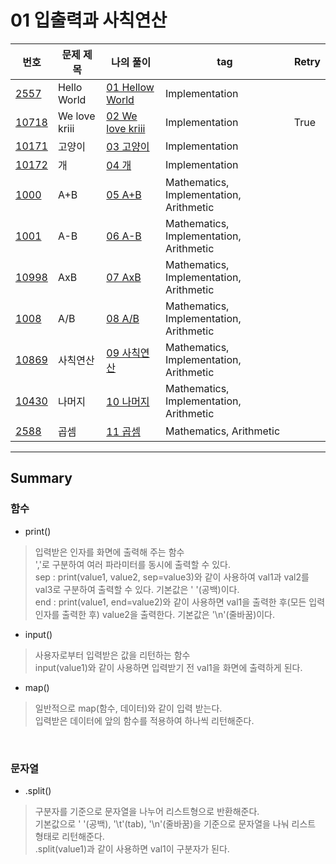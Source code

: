 # 01 입출력과 사칙연산

|번호|문제 제목|나의 풀이|tag|Retry|
|---|---|---|---|---|
[2557](https://www.acmicpc.net/problem/2557)|Hello World|[01 Hellow World](01-Hello-World.py)|Implementation|
[10718](https://www.acmicpc.net/problem/10718)|We love kriii|[02 We love kriii](02-We-love-kriii.py)|Implementation|True
[10171](https://www.acmicpc.net/problem/10171)|고양이|[03 고양이](03-고양이.py)|Implementation|
[10172](https://www.acmicpc.net/problem/10172)|개|[04 개](04-개.py)|Implementation|
[1000](https://www.acmicpc.net/problem/1000)|A+B|[05 A+B](05-A+B.py)|Mathematics, Implementation, Arithmetic|
[1001](https://www.acmicpc.net/problem/1001)|A-B|[06 A-B](06-A-B.py)|Mathematics, Implementation, Arithmetic|
[10998](https://www.acmicpc.net/problem/10998)|AxB|[07 AxB](07-AxB.py)|Mathematics, Implementation, Arithmetic|
[1008](https://www.acmicpc.net/problem/1008)|A/B|[08 A/B](08-A_B.py)|Mathematics, Implementation, Arithmetic|
[10869](https://www.acmicpc.net/problem/10869)|사칙연산|[09 사칙연산](09-사칙연산.py)|Mathematics, Implementation, Arithmetic|
[10430](https://www.acmicpc.net/problem/10430)|나머지|[10 나머지](10-나머지.py)|Mathematics, Implementation, Arithmetic|
[2588](https://www.acmicpc.net/problem/2588)|곱셈|[11 곱셈](11-곱셈.py)|Mathematics, Arithmetic|

---

## Summary

### **함수**

- print()

> 입력받은 인자를 화면에 출력해 주는 함수<br>
 ','로 구분하여 여러 파라미터를 동시에 출력할 수 있다.<br>
 sep : print(value1, value2, sep=value3)와 같이 사용하여 val1과 val2를 val3로 구분하여 출력할 수 있다. 기본값은 ' '(공백)이다.<br>
 end : print(value1, end=value2)와 같이 사용하면 val1을 출력한 후(모든 입력 인자를 출력한 후) value2을 출력한다. 기본값은 '\n'(줄바꿈)이다.<br>

- input()

> 사용자로부터 입력받은 값을 리턴하는 함수<br>
 input(value1)와 같이 사용하면 입력받기 전 val1을 화면에 출력하게 된다.<br>

- map()

> 일반적으로 map(함수, 데이터)와 같이 입력 받는다.<br>
 입력받은 데이터에 앞의 함수를 적용하여 하나씩 리턴해준다.<br>

<br>

### **문자열**

- .split()

> 구분자를 기준으로 문자열을 나누어 리스트형으로 반환해준다.<br>
 기본값으로 ' '(공백), '\t'(tab), '\n'(줄바꿈)을 기준으로 문자열을 나눠 리스트 형태로 리턴해준다.<br>
 .split(value1)과 같이 사용하면 val1이 구분자가 된다.<br>